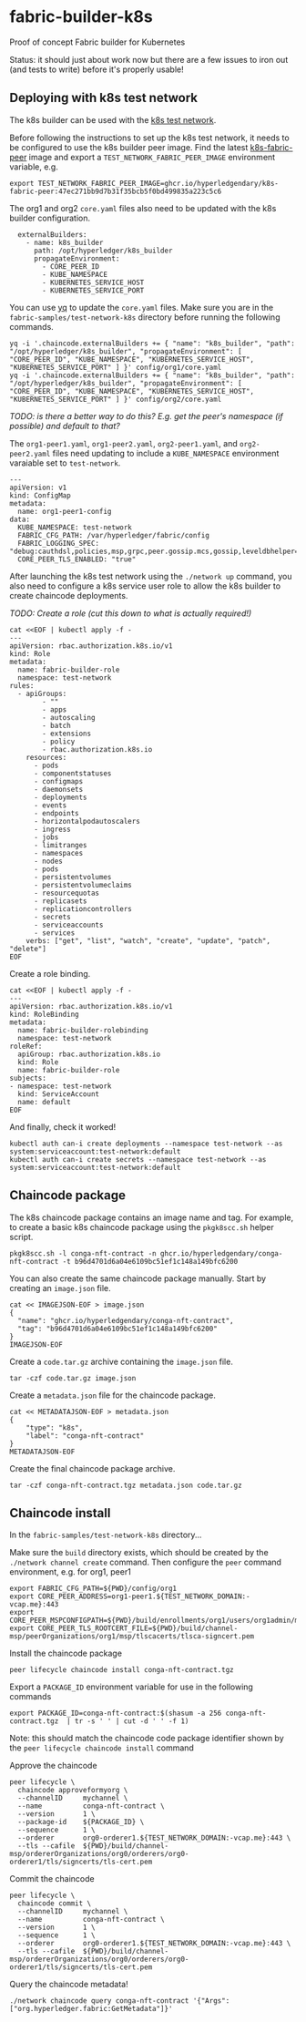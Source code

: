 # fabric-builder-k8s

Proof of concept Fabric builder for Kubernetes

Status: it should just about work now but there are a few issues to iron out (and tests to write) before it's properly usable!

## Deploying with k8s test network

The k8s builder can be used with the [k8s test network](https://github.com/hyperledger/fabric-samples/tree/main/test-network-k8s).

Before following the instructions to set up the k8s test network, it needs to be configured to use the k8s builder peer image.
Find the latest [k8s-fabric-peer](https://github.com/hyperledgendary/fabric-builder-k8s/pkgs/container/k8s-fabric-peer) image and export a `TEST_NETWORK_FABRIC_PEER_IMAGE` environment variable, e.g.

```shell
export TEST_NETWORK_FABRIC_PEER_IMAGE=ghcr.io/hyperledgendary/k8s-fabric-peer:47ec271bb9d7b31f35bcb5f0bd499835a223c5c6
```

The org1 and org2 `core.yaml` files also need to be updated with the k8s builder configuration.

```
  externalBuilders:
    - name: k8s_builder
      path: /opt/hyperledger/k8s_builder
      propagateEnvironment:
        - CORE_PEER_ID
        - KUBE_NAMESPACE
        - KUBERNETES_SERVICE_HOST
        - KUBERNETES_SERVICE_PORT
```

You can use [yq](https://mikefarah.gitbook.io/yq/) to update the `core.yaml` files.
Make sure you are in the `fabric-samples/test-network-k8s` directory before running the following commands.

```shell
yq -i '.chaincode.externalBuilders += { "name": "k8s_builder", "path": "/opt/hyperledger/k8s_builder", "propagateEnvironment": [ "CORE_PEER_ID", "KUBE_NAMESPACE", "KUBERNETES_SERVICE_HOST", "KUBERNETES_SERVICE_PORT" ] }' config/org1/core.yaml
yq -i '.chaincode.externalBuilders += { "name": "k8s_builder", "path": "/opt/hyperledger/k8s_builder", "propagateEnvironment": [ "CORE_PEER_ID", "KUBE_NAMESPACE", "KUBERNETES_SERVICE_HOST", "KUBERNETES_SERVICE_PORT" ] }' config/org2/core.yaml
```

_TODO: is there a better way to do this? E.g. get the peer's namespace (if possible) and default to that?_

The `org1-peer1.yaml`, `org1-peer2.yaml`, `org2-peer1.yaml`, and `org2-peer2.yaml` files need updating to include a `KUBE_NAMESPACE` environment varaiable set to `test-network`.

```
---
apiVersion: v1
kind: ConfigMap
metadata:
  name: org1-peer1-config
data:
  KUBE_NAMESPACE: test-network
  FABRIC_CFG_PATH: /var/hyperledger/fabric/config
  FABRIC_LOGGING_SPEC: "debug:cauthdsl,policies,msp,grpc,peer.gossip.mcs,gossip,leveldbhelper=info"
  CORE_PEER_TLS_ENABLED: "true"
```

After launching the k8s test network using the `./network up` command, you also need to configure a k8s service user role to allow the k8s builder to create chaincode deployments.

_TODO: Create a role (cut this down to what is actually required!)_

```shell
cat <<EOF | kubectl apply -f -
---
apiVersion: rbac.authorization.k8s.io/v1
kind: Role
metadata:
  name: fabric-builder-role
  namespace: test-network
rules:
  - apiGroups:
        - ""
        - apps
        - autoscaling
        - batch
        - extensions
        - policy
        - rbac.authorization.k8s.io
    resources:
      - pods
      - componentstatuses
      - configmaps
      - daemonsets
      - deployments
      - events
      - endpoints
      - horizontalpodautoscalers
      - ingress
      - jobs
      - limitranges
      - namespaces
      - nodes
      - pods
      - persistentvolumes
      - persistentvolumeclaims
      - resourcequotas
      - replicasets
      - replicationcontrollers
      - secrets
      - serviceaccounts
      - services
    verbs: ["get", "list", "watch", "create", "update", "patch", "delete"]
EOF
```

Create a role binding.

```shell
cat <<EOF | kubectl apply -f -
---
apiVersion: rbac.authorization.k8s.io/v1
kind: RoleBinding
metadata:
  name: fabric-builder-rolebinding
  namespace: test-network 
roleRef:
  apiGroup: rbac.authorization.k8s.io
  kind: Role
  name: fabric-builder-role 
subjects:
- namespace: test-network 
  kind: ServiceAccount
  name: default 
EOF
```

And finally, check it worked!

```shell
kubectl auth can-i create deployments --namespace test-network --as system:serviceaccount:test-network:default
kubectl auth can-i create secrets --namespace test-network --as system:serviceaccount:test-network:default
```

## Chaincode package

The k8s chaincode package contains an image name and tag.
For example, to create a basic k8s chaincode package using the `pkgk8scc.sh` helper script.

```shell
pkgk8scc.sh -l conga-nft-contract -n ghcr.io/hyperledgendary/conga-nft-contract -t b96d4701d6a04e6109bc51ef1c148a149bfc6200
```

You can also create the same chaincode package manually.
Start by creating an `image.json` file.

```shell
cat << IMAGEJSON-EOF > image.json
{
  "name": "ghcr.io/hyperledgendary/conga-nft-contract",
  "tag": "b96d4701d6a04e6109bc51ef1c148a149bfc6200"
}
IMAGEJSON-EOF
```

Create a `code.tar.gz` archive containing the `image.json` file.

```shell
tar -czf code.tar.gz image.json
```

Create a `metadata.json` file for the chaincode package.

```shell
cat << METADATAJSON-EOF > metadata.json
{
    "type": "k8s",
    "label": "conga-nft-contract"
}
METADATAJSON-EOF
```

Create the final chaincode package archive.

```shell
tar -czf conga-nft-contract.tgz metadata.json code.tar.gz
```
## Chaincode install

In the `fabric-samples/test-network-k8s` directory...

Make sure the `build` directory exists, which should be created by the `./network channel create` command.
Then configure the `peer` command environment, e.g. for org1, peer1

```shell
export FABRIC_CFG_PATH=${PWD}/config/org1
export CORE_PEER_ADDRESS=org1-peer1.${TEST_NETWORK_DOMAIN:-vcap.me}:443
export CORE_PEER_MSPCONFIGPATH=${PWD}/build/enrollments/org1/users/org1admin/msp
export CORE_PEER_TLS_ROOTCERT_FILE=${PWD}/build/channel-msp/peerOrganizations/org1/msp/tlscacerts/tlsca-signcert.pem
```

Install the chaincode package

```shell
peer lifecycle chaincode install conga-nft-contract.tgz
```

Export a `PACKAGE_ID` environment variable for use in the following commands

```shell
export PACKAGE_ID=conga-nft-contract:$(shasum -a 256 conga-nft-contract.tgz  | tr -s ' ' | cut -d ' ' -f 1)
```

Note: this should match the chaincode code package identifier shown by the `peer lifecycle chaincode install` command

Approve the chaincode

```shell
peer lifecycle \
  chaincode approveformyorg \
  --channelID     mychannel \
  --name          conga-nft-contract \
  --version       1 \
  --package-id    ${PACKAGE_ID} \
  --sequence      1 \
  --orderer       org0-orderer1.${TEST_NETWORK_DOMAIN:-vcap.me}:443 \
  --tls --cafile  ${PWD}/build/channel-msp/ordererOrganizations/org0/orderers/org0-orderer1/tls/signcerts/tls-cert.pem
```

Commit the chaincode

```shell
peer lifecycle \
  chaincode commit \
  --channelID     mychannel \
  --name          conga-nft-contract \
  --version       1 \
  --sequence      1 \
  --orderer       org0-orderer1.${TEST_NETWORK_DOMAIN:-vcap.me}:443 \
  --tls --cafile  ${PWD}/build/channel-msp/ordererOrganizations/org0/orderers/org0-orderer1/tls/signcerts/tls-cert.pem
```

Query the chaincode metadata!

```shell
./network chaincode query conga-nft-contract '{"Args":["org.hyperledger.fabric:GetMetadata"]}'
```

